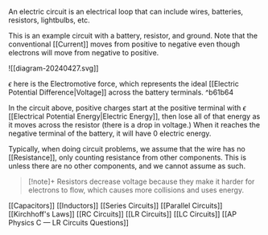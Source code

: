 An electric circuit is an electrical loop that can include wires, batteries, resistors, lightbulbs, etc.

This is an example circuit with a battery, resistor, and ground. Note that the conventional [[Current]] moves from positive to negative even though electrons will move from negative to positive.

![[diagram-20240427.svg]]

$\epsilon$ here is the Electromotive force, which represents the ideal [[Electric Potential Difference|Voltage]] across the battery terminals. ^b61b64

In the circuit above, positive charges start at the positive terminal with $\epsilon$ [[Electrical Potential Energy|Electric Energy]], then lose all of that energy as it moves across the resistor (there is a drop in voltage.) When it reaches the negative terminal of the battery, it will have 0 electric energy.

Typically, when doing circuit problems, we assume that the wire has no [[Resistance]], only counting resistance from other components. This is unless there are no other components, and we cannot assume as such.


> [!note]+
> Resistors decrease voltage because they make it harder for electrons to flow, which causes more collisions and uses energy.

[[Capacitors]]
[[Inductors]]
[[Series Circuits]]
[[Parallel Circuits]]
[[Kirchhoff's Laws]]
[[RC Circuits]]
[[LR Circuits]]
[[LC Circuits]]
[[AP Physics C — LR Circuits Questions]]
